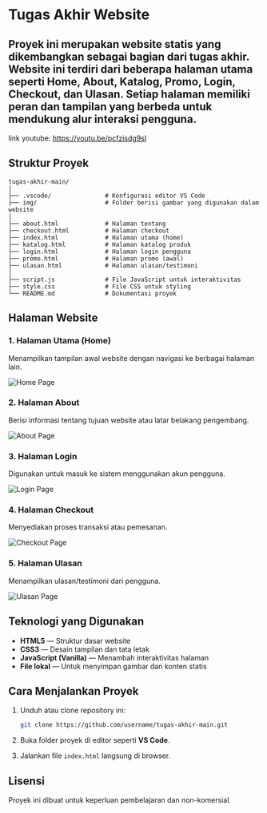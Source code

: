# Tugas Akhir Website

Proyek ini merupakan website statis yang dikembangkan sebagai bagian dari tugas akhir. Website ini terdiri dari beberapa halaman utama seperti **Home**, **About**, **Katalog**, **Promo**, **Login**, **Checkout**, dan **Ulasan**.
Setiap halaman memiliki peran dan tampilan yang berbeda untuk mendukung alur interaksi pengguna.
---
link youtube: https://youtu.be/pcfzisdg9sI

## Struktur Proyek

```
tugas-akhir-main/
│
├── .vscode/               # Konfigurasi editor VS Code
├── img/                   # Folder berisi gambar yang digunakan dalam website
│
├── about.html             # Halaman tentang
├── checkout.html          # Halaman checkout
├── index.html             # Halaman utama (home)
├── katalog.html           # Halaman katalog produk
├── login.html             # Halaman login pengguna
├── promo.html             # Halaman promo (awal)
├── ulasan.html            # Halaman ulasan/testimoni
│
├── script.js              # File JavaScript untuk interaktivitas
├── style.css              # File CSS untuk styling
└── README.md              # Dokumentasi proyek
```



## Halaman Website

### 1. Halaman Utama (Home)

Menampilkan tampilan awal website dengan navigasi ke berbagai halaman lain.

![Home Page](https://i.ibb.co.com/QjQth0rP/index1.png)



### 2. Halaman About

Berisi informasi tentang tujuan website atau latar belakang pengembang.

![About Page](https://i.ibb.co.com/mCSt1X8K/about.png)



### 3. Halaman Login

Digunakan untuk masuk ke sistem menggunakan akun pengguna.

![Login Page](https://i.ibb.co.com/9HGRXhVt/login.png)



### 4. Halaman Checkout

Menyediakan proses transaksi atau pemesanan.

![Checkout Page](https://i.ibb.co.com/GfphRCkV/checkkout.png)



### 5. Halaman Ulasan

Menampilkan ulasan/testimoni dari pengguna.

![Ulasan Page](https://i.ibb.co.com/Y4LW0qQb/ulasan.png)



## Teknologi yang Digunakan

* **HTML5** — Struktur dasar website
* **CSS3** — Desain tampilan dan tata letak
* **JavaScript (Vanilla)** — Menambah interaktivitas halaman
* **File lokal** — Untuk menyimpan gambar dan konten statis



## Cara Menjalankan Proyek

1. Unduh atau clone repository ini:

   ```bash
   git clone https://github.com/username/tugas-akhir-main.git
   ```
2. Buka folder proyek di editor seperti **VS Code**.
3. Jalankan file `index.html` langsung di browser.



## Lisensi

Proyek ini dibuat untuk keperluan pembelajaran dan non-komersial.
